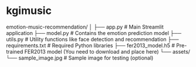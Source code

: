 # kgimusic


emotion-music-recommendation/
│
├── app.py                   # Main Streamlit application
├── model.py                 # Contains the emotion prediction model
├── utils.py                 # Utility functions like face detection and recommendation
├── requirements.txt         # Required Python libraries
├── fer2013_model.h5         # Pre-trained FER2013 model (You need to download and place here)
└── assets/
    └── sample_image.jpg      # Sample image for testing (optional)
